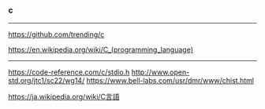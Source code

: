 ### c
---

https://github.com/trending/c

https://en.wikipedia.org/wiki/C_(programming_language)

---

https://code-reference.com/c/stdio.h
http://www.open-std.org/jtc1/sc22/wg14/
https://www.bell-labs.com/usr/dmr/www/chist.html

https://ja.wikipedia.org/wiki/C言語

```

```

```

```

```

```
